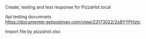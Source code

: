 Create, testing and test response for PizzaHot.local

Api testing documnets
https://documenter.getpostman.com/view/23173022/2s8YYPHztc

Import file by pizzahot.xlsx

